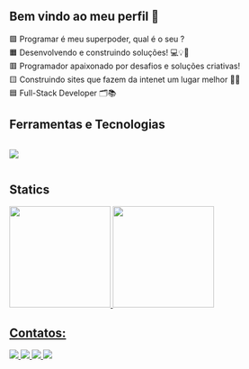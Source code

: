 <h2>Bem vindo ao meu perfil 👋</h2>

<p>
   🟪 Programar é meu superpoder, qual é o seu ? <br>
   🟧 Desenvolvendo e construindo soluções! 💻💡🚀 <br>
   🟥 Programador apaixonado por desafios e soluções criativas! <br>
   🟨 Construindo sites que fazem da intenet um lugar melhor 👨‍💻 <br>
   🟦 Full-Stack Developer 🗂️📚
</p>

<h2>Ferramentas e Tecnologias</h2>
<div style="display: flex;">
   <p align="left">
  <a href="https://skillicons.dev">
    <img src="https://skillicons.dev/icons?i=linux,git,github,vscode,html,css,js,ts,react,nextjs,nodejs,py,mysql" />
  </a>
</p>
</div>
<h2>Statics</h2>
<div aling="center">
  <a href="https://github.com/Eleilson-Dev">
   <img 
     height="180em" 
     src="https://github-readme-stats.vercel.app/api/top-langs/?username=Eleilson-Dev&layout=compact&langs_count=7&theme=jolly"
  />
   <img 
     height="180em" 
     src="https://github-readme-stats.vercel.app/api?username=Eleilson-Dev&show_icons=true&count_private=true&theme=jolly"
  />
</div>
<div>
  <h2>Contatos:</h2>
   <a 
        href="https://wa.me/5598985598696" 
        target="_blank">
        <img 
          src="https://img.shields.io/badge/WhatsApp-25D366?style=for-the-badge&logo=whatsapp&logoColor=white" 
          target="_blank"
        >
  </a> 
  <a 
      href="https://www.instagram.com/elleylson_s/" 
      target="_blank">
      <img 
        src="https://img.shields.io/badge/Instagram-E4405F?style=for-the-badge&logo=instagram&logoColor=white" 
        target="_blank"
      >
   </a>
  <a 
        href="https://www.linkedin.com/in/eleilson-rds/" 
        target="_blank">
        <img 
          src="https://img.shields.io/badge/-LinkedIn-%230077B5?style=for-the-badge&logo=linkedin&logoColor=white" 
          target="_blank"
        >
  </a> 
  <a 
        href="https://www.tiktok.com/@diario_do_code" 
        target="_blank">
        <img 
          src="https://img.shields.io/badge/TikTok-000000?style=for-the-badge&logo=tiktok&logoColor=white" 
          target="_blank"
        >
  </a> 
  
</div>
